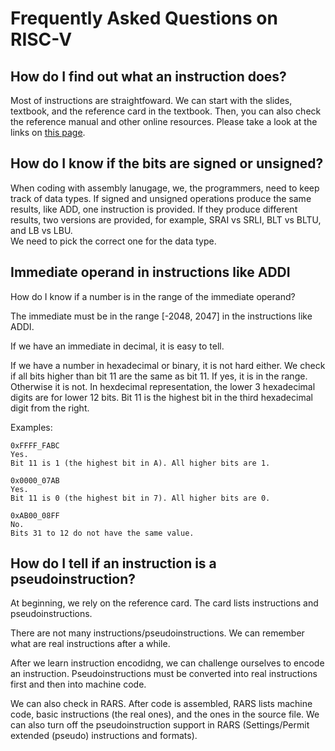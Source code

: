 # Frequently Asked Questions on RISC-V

## How do I find out what an instruction does?

Most of instructions are straightfoward. We can start with the slides,
textbook, and the reference card in the textbook. Then, you can also check the
reference manual and other online resources. Please take a look at the links
on [this page](https://github.com/zhijieshi/cse3666/blob/master/risc-v/risc-v.md).

## How do I know if the bits are signed or unsigned?

When coding with assembly lanugage, we, the programmers, need to keep track of
data types. If signed and unsigned operations produce the same results, like ADD, 
one instruction is provided. If they produce different results, two versions
are provided, for example, SRAI vs SRLI, BLT vs BLTU, and LB vs LBU.  
We need to pick the correct one for the data type.

## Immediate operand in instructions like ADDI 

How do I know if a number is in the range of the immediate operand?

The immediate must be in the range [-2048, 2047] in the instructions like ADDI.  

If we have an immediate in decimal, it is easy to tell. 

If we have a number in hexadecimal or binary, it is not hard either.  We check if all
bits higher than bit 11 are the same as bit 11. If yes, it is in the range. Otherwise
it is not. In hexdecimal representation, the lower 3 hexadecimal digits are for
lower 12 bits. Bit 11 is the highest bit in the third hexadecimal digit from the right.

Examples:
```
0xFFFF_FABC
Yes.
Bit 11 is 1 (the highest bit in A). All higher bits are 1.

0x0000_07AB
Yes.
Bit 11 is 0 (the highest bit in 7). All higher bits are 0.

0xAB00_08FF
No.
Bits 31 to 12 do not have the same value. 
```

## How do I tell if an instruction is a pseudoinstruction? 

At beginning, we rely on the reference card. The card lists instructions and
pseudoinstructions. 

There are not many instructions/pseudoinstructions. We can remember what are real
instructions after a while.

After we learn instruction encodidng, we can challenge ourselves to encode an
instruction. Pseudoinstructions must be converted into real instructions first and
then into machine code.    

We can also check in RARS. After code is assembled, RARS lists machine code, basic
instructions (the real ones), and the ones in the source file. We can also 
turn off the pseudoinstruction support in RARS (Settings/Permit extended (pseudo)
instructions and formats).

